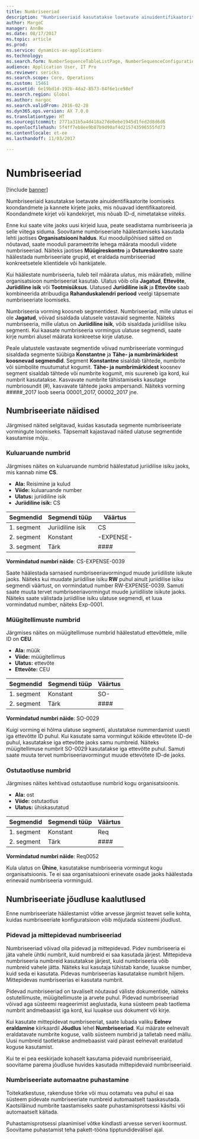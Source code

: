 ```yaml
---
title: Numbriseeriad
description: "Numbriseeriaid kasutatakse loetavate ainuidentifikaatorite loomiseks koondandmete ja kannete kirjete jaoks, mis nõuavad identifikaatoreid."
author: MargoC
manager: AnnBe
ms.date: 08/17/2017
ms.topic: article
ms.prod: 
ms.service: dynamics-ax-applications
ms.technology: 
ms.search.form: NumberSequenceTableListPage, NumberSequenceConfiguration
audience: Application User, IT Pro
ms.reviewer: sericks
ms.search.scope: Core, Operations
ms.custom: 15461
ms.assetid: 6e19bd1d-192b-4da2-8573-84f6e1ce98ef
ms.search.region: Global
ms.author: margoc
ms.search.validFrom: 2016-02-28
ms.dyn365.ops.version: AX 7.0.0
ms.translationtype: HT
ms.sourcegitcommit: 2771a31b5a4d418a27de0ebe1945d1fed2d8d6d6
ms.openlocfilehash: 5f4ff7eb8ee9b87b9d90af4d215743596555fd73
ms.contentlocale: et-ee
ms.lasthandoff: 11/03/2017

---
```


# <a name="number-sequences"></a>Numbriseeriad

[!include [banner](../includes/banner.md)]

Numbriseeriaid kasutatakse loetavate ainuidentifikaatorite loomiseks koondandmete ja kannete kirjete jaoks, mis nõuavad identifikaatoreid. Koondandmete kirjet või kandekirjet, mis nõuab ID-d, nimetatakse *viiteks*.

Enne kui saate viite jaoks uusi kirjeid luua, peate seadistama numbriseeria ja selle viitega siduma. Soovitame numbriseeriate häälestamiseks kasutada lehti jaotises **Organisatsiooni haldus**. Kui moodulipõhised sätted on nõutavad, saate mooduli parameetrite lehega määrata mooduli viidete numbriseeriad. Näiteks jaotises **Müügireskontro** ja **Ostureskontro** saate häälestada numbriseeriate grupid, et eraldada numbriseeriad konkreetsetele klientidele või hankijatele. 

Kui häälestate numbriseeria, tuleb teil määrata ulatus, mis määratleb, milline organisatsioon numbriseeriat kasutab. Ulatus võib olla **Jagatud**, **Ettevõte**, **Juriidiline isik** või **Tootmisüksus**. Ulatused **Juriidiline isik** ja **Ettevõte** saab kombineerida atribuudiga **Rahanduskalendri periood** veelgi täpsemate numbriseeriate loomiseks. 

Numbriseeria vorming koosneb segmentidest. Numbriseeriad, mille ulatus ei ole **Jagatud**, võivad sisaldada ulatusele vastavaid segmente. Näiteks numbriseeria, mille ulatus on **Juriidiline isik**, võib sisaldada juriidilise isiku segmenti. Kui kaasate numbriseeria vormingus ulatuse segmendi, saate kirje numbri alusel määrata konkreetse kirje ulatuse. 

Peale ulatustele vastavate segmentide võivad numbriseeriate vormingud sisaldada segmente tüübiga **Konstantne** ja **Tähe- ja numbrimärkidest koosnevad segmendid**. Segment **Konstantne** sisaldab tähtede, numbrite või sümbolite muutumatut kogumit. **Tähe- ja numbrimärkidest** koosnev segment sisaldab tähtede või numbrite kogumit, mis suureneb iga kord, kui numbrit kasutatakse. Kasvavate numbrite tähistamiseks kasutage numbriosundit (\#), kasvavate tähtede jaoks ampersandi. Näiteks vorming \#\#\#\#\#\_2017 loob seeria 00001\_2017, 00002\_2017 jne.

<a name="number-sequence-examples"></a>Numbriseeriate näidised
------------------------

Järgmised näited selgitavad, kuidas kasutada segmente numbriseeriate vormingute loomiseks. Täpsemalt kajastavad näited ulatuse segmentide kasutamise mõju.

### <a name="expense-report-numbers"></a>Kuluaruande numbrid

Järgmises näites on kuluaruande numbrid häälestatud juriidilise isiku jaoks, mis kannab nime **CS**. 

- **Ala:** Reisimine ja kulud 
- **Viide:** kuluaruande number 
- **Ulatus:** juriidiline isik 
- **Juriidiline isik:** CS

| Segmendid  | Segmendi tüüp | Väärtus     |
|-----------|--------------|-----------|
| 1. segment | Juriidiline isik | CS        |
| 2. segment | Konstant     | -EXPENSE- |
| 3. segment | Tärk | \#\#\#\#  |

**Vormindatud numbri näide**: CS-EXPENSE-0039 

Saate häälestada sarnased numbriseeriavormingud muude juriidiliste isikute jaoks. Näiteks kui muudate juriidilise isiku **RW** puhul ainult juriidilise isiku segmendi väärtust, on vormindatud number RW-EXPENSE-0039. Samuti saate muuta tervet numbriseeriavormingut muude juriidiliste isikute jaoks. Näiteks saate välistada juriidilise isiku ulatuse segmendi, et luua vormindatud number, näiteks Exp-0001.

### <a name="sales-order-numbers"></a>Müügitellimuste numbrid

Järgmises näites on müügitellimuse numbrid häälestatud ettevõttele, mille ID on **CEU**. 

- **Ala:** müük 
- **Viide:** müügitellimus 
- **Ulatus:** ettevõte 
- **Ettevõte:** CEU

| Segmendid  | Segmendi tüüp | Väärtus    |
|-----------|--------------|----------|
| 1. segment | Konstant     | SO-      |
| 2. segment | Tärk | \#\#\#\# |

**Vormindatud numbri näide**: SO-0029 

Kuigi vorming ei hõlma ulatuse segmenti, alustatakse nummerdamist uuesti iga ettevõtte ID puhul. Kui kasutate sama vormingut kõikide ettevõtete ID-de puhul, kasutatakse iga ettevõtte jaoks samu numbreid. Näiteks müügitellimuse numbrit SO-0029 kasutatakse iga ettevõtte puhul. Samuti saate muuta tervet numbriseeriavormingut muude ettevõtete ID-de jaoks.

### <a name="purchase-requisition-numbers"></a>Ostutaotluse numbrid

Järgmises näites kehtivad ostutaotluse numbrid kogu organisatsioonis. 

- **Ala:** ost 
- **Viide:** ostutaotlus 
- **Ulatus:** ühiskasutatud

| Segmendid  | Segmendi tüüp | Väärtus    |
|-----------|--------------|----------|
| 1. segment | Konstant     | Req      |
| 2. segment | Tärk | \#\#\#\# |

**Vormindatud numbri näide**: Req0052 

Kula ulatus on **Ühine**, kasutatakse numbriseeria vormingut kogu organisatsioonis. Te ei saa organisatsiooni erinevate osade jaoks häälestada erinevaid numbriseeria vorminguid. 

<a name="performance-considerations-for-number-sequences"></a>Numbriseeriate jõudluse kaalutlused
-----------------------------------------------

Enne numbriseeriate häälestamist võtke arvesse järgmist teavet selle kohta, kuidas numbriseeriate konfiguratsioon võib mõjutada süsteemi jõudlust.

### <a name="continuous-and-non-continuous-number-sequences"></a>Pidevad ja mittepidevad numbriseeriad

Numbriseeriad võivad olla pidevad ja mittepidevad. Pidev numbriseeria ei jäta vahele ühtki numbrit, kuid numbreid ei saa kasutada järjest. Mittepideva numbriseeria numbreid kasutatakse järjest, kuid numbriseeria võib numbreid vahele jätta. Näiteks kui kasutaja tühistab kande, luuakse number, kuid seda ei kasutata. Pidevas numbriseerias kasutatakse numbrit hiljem. Mittepidevas numbriseerias ei kasutata numbrit. 

Pidevad numbriseeriad on tavaliselt nõutavad väliste dokumentide, näiteks ostutellimuste, müügitellimuste ja arvete puhul. Pidevad numbriseeriad võivad aga süsteemi reageerimist aeglustada, kuna süsteem peab taotlema numbrit andmebaasist iga kord, kui luuakse uus dokument või kirje. 

Kui kasutate mittepidevat numbriseeriat, saate lubada valiku **Eelnev eraldamine** kiirkaardil **Jõudlus** lehel **Numbriseeriad**. Kui määrate eelnevalt eraldatavate numbrite koguse, valib süsteem numbrid ja talletab need mällu. Uusi numbreid taotletakse andmebaasist vaid pärast eelnevalt eraldatud koguse kasutamist. 

Kui te ei pea eeskirjade kohaselt kasutama pidevaid numbriseeriaid, soovitame parema jõudluse huvides kasutada mittepidevaid numbriseeriaid.

### <a name="automatic-cleanup-of-number-sequences"></a>Numbriseeriate automaatne puhastamine

Toitekatkestuse, rakenduse tõrke või muu ootamatu vea puhul ei saa süsteem pidevate numbriseeriate numbreid automaatselt taaskasutada. Kaotsiläinud numbrite taastamiseks saate puhastamisprotsessi käsitsi või automaatselt käitada. 

Puhastamisprotsessi plaanimisel võtke kindlasti arvesse serveri koormust. Soovitame puhastamist teha pakett-tööna tipptundidevälisel ajal.






